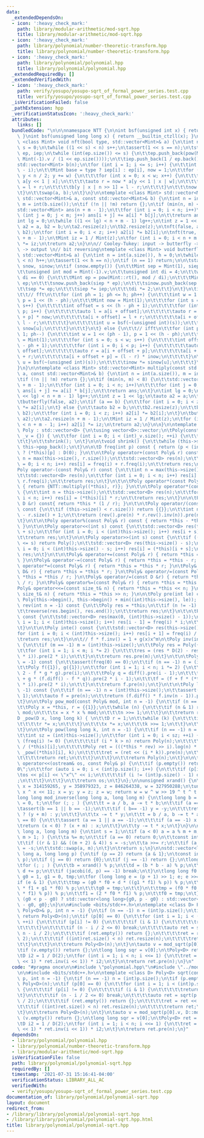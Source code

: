 ```yaml
---
data:
  _extendedDependsOn:
  - icon: ':heavy_check_mark:'
    path: library/modular-arithmetic/mod-sqrt.hpp
    title: library/modular-arithmetic/mod-sqrt.hpp
  - icon: ':heavy_check_mark:'
    path: library/polynomial/number-theoretic-transform.hpp
    title: library/polynomial/number-theoretic-transform.hpp
  - icon: ':heavy_check_mark:'
    path: library/polynomial/polynomial.hpp
    title: library/polynomial/polynomial.hpp
  _extendedRequiredBy: []
  _extendedVerifiedWith:
  - icon: ':heavy_check_mark:'
    path: verify/yosupo/yosupo-sqrt_of_formal_power_series.test.cpp
    title: verify/yosupo/yosupo-sqrt_of_formal_power_series.test.cpp
  _isVerificationFailed: false
  _pathExtension: hpp
  _verificationStatusIcon: ':heavy_check_mark:'
  attributes:
    links: []
  bundledCode: "\n\n\nnamespace NTT {\n\nint bsf(unsigned int x) { return __builtin_ctz(x);\
    \ }\nint bsf(unsigned long long x) { return __builtin_ctzll(x); }\n\ntemplate\
    \ <class Mint> void nft(bool type, std::vector<Mint>& a) {\n\tint n = int(a.size()),\
    \ s = 0;\n\twhile ((1 << s) < n) s++;\n\tassert(1 << s == n);\n\tstatic std::vector<Mint>\
    \ ep, iep;\n\twhile (int(ep.size()) <= s) {\n\t\tep.push_back(pow(Mint::rt(),\
    \ Mint(-1).v / (1 << ep.size())));\n\t\tiep.push_back(1 / ep.back());\n\t}\n\t\
    std::vector<Mint> b(n);\n\tfor (int i = 1; i <= s; i++) {\n\t\tint w = 1 << (s\
    \ - i);\n\t\tMint base = type ? iep[i] : ep[i], now = 1;\n\t\tfor (int y = 0;\
    \ y < n / 2; y += w) {\n\t\t\tfor (int x = 0; x < w; x++) {\n\t\t\t\tauto l =\
    \ a[y << 1 | x];\n\t\t\t\tauto r = now * a[y << 1 | x | w];\n\t\t\t\tb[y | x]\
    \ = l + r;\n\t\t\t\tb[y | x | n >> 1] = l - r;\n\t\t\t}\n\t\t\tnow *= base;\n\t\
    \t}\n\t\tswap(a, b);\n\t}\n}\n\ntemplate <class Mint> std::vector<Mint> multiply_nft(const\
    \ std::vector<Mint>& a, const std::vector<Mint>& b) {\n\tint n = int(a.size()),\
    \ m = int(b.size());\n\tif (!n || !m) return {};\n\tif (min(n, m) <= 8) {\n\t\t\
    std::vector<Mint> ans(n + m - 1);\n\t\tfor (int i = 0; i < n; i++)\n\t\t\tfor\
    \ (int j = 0; j < m; j++) ans[i + j] += a[i] * b[j];\n\t\treturn ans;\n\t}\n\t\
    int lg = 0;\n\twhile ((1 << lg) < n + m - 1) lg++;\n\tint z = 1 << lg;\n\tauto\
    \ a2 = a, b2 = b;\n\ta2.resize(z);\n\tb2.resize(z);\n\tnft(false, a2);\n\tnft(false,\
    \ b2);\n\tfor (int i = 0; i < z; i++) a2[i] *= b2[i];\n\tnft(true, a2);\n\ta2.resize(n\
    \ + m - 1);\n\tMint iz = 1 / Mint(z);\n\tfor (int i = 0; i < n + m - 1; i++) a2[i]\
    \ *= iz;\n\treturn a2;\n}\n\n// Cooley-Tukey: input -> butterfly -> bit reversing\
    \ -> output \n// bit reversing\ntemplate <class Mint> void butterfly(bool type,\
    \ std::vector<Mint>& a) {\n\tint n = int(a.size()), h = 0;\n\twhile ((1 << h)\
    \ < n) h++;\n\tassert(1 << h == n);\n\tif (n == 1) return;\n\n\tstatic std::vector<Mint>\
    \ snow, sinow;\n\tif (snow.empty()) {\n\t\tMint sep = Mint(1), siep = Mint(1);\n\
    \t\tunsigned int mod = Mint(-1).v;\n\t\tunsigned int di = 4;\n\t\twhile (mod %\
    \ di == 0) {\n\t\t\tMint ep = pow(Mint::rt(), mod / di);\n\t\t\tMint iep = 1 /\
    \ ep;\n\t\t\tsnow.push_back(siep * ep);\n\t\t\tsinow.push_back(sep * iep);\n\t\
    \t\tsep *= ep;\n\t\t\tsiep *= iep;\n\t\t\tdi *= 2;\n\t\t}\n\t}\n\tif (!type) {\n\
    \t\t// fft\n\t\tfor (int ph = 1; ph <= h; ph++) {\n\t\t\tint w = 1 << (ph - 1),\
    \ p = 1 << (h - ph);\n\t\t\tMint now = Mint(1);\n\t\t\tfor (int s = 0; s < w;\
    \ s++) {\n\t\t\t\tint offset = s << (h - ph + 1);\n\t\t\t\tfor (int i = 0; i <\
    \ p; i++) {\n\t\t\t\t\tauto l = a[i + offset];\n\t\t\t\t\tauto r = a[i + offset\
    \ + p] * now;\n\t\t\t\t\ta[i + offset] = l + r;\n\t\t\t\t\ta[i + offset + p] =\
    \ l - r;\n\t\t\t\t}\n\t\t\t\tint u = bsf(~(unsigned int)(s));\n\t\t\t\tnow *=\
    \ snow[u];\n\t\t\t}\n\t\t}\n\t} else {\n\t\t// ifft\n\t\tfor (int ph = h; ph >=\
    \ 1; ph--) {\n\t\t\tint w = 1 << (ph - 1), p = 1 << (h - ph);\n\t\t\tMint inow\
    \ = Mint(1);\n\t\t\tfor (int s = 0; s < w; s++) {\n\t\t\t\tint offset = s << (h\
    \ - ph + 1);\n\t\t\t\tfor (int i = 0; i < p; i++) {\n\t\t\t\t\tauto l = a[i +\
    \ offset];\n\t\t\t\t\tauto r = a[i + offset + p];\n\t\t\t\t\ta[i + offset] = l\
    \ + r;\n\t\t\t\t\ta[i + offset + p] = (l - r) * inow;\n\t\t\t\t}\n\t\t\t\tint\
    \ u = bsf(~(unsigned int)(s));\n\t\t\t\tinow *= sinow[u];\n\t\t\t}\n\t\t}\n\t\
    }\n}\n\ntemplate <class Mint> std::vector<Mint> multiply(const std::vector<Mint>&\
    \ a, const std::vector<Mint>& b) {\n\tint n = int(a.size()), m = int(b.size());\n\
    \tif (!n || !m) return {};\n\tif (min(n, m) < 8) {\n\t\tstd::vector<Mint> ans(n\
    \ + m - 1);\n\t\tfor (int i = 0; i < n; i++)\n\t\t\tfor (int j = 0; j < m; j++)\
    \ ans[i + j] += a[i] * b[j];\n\t\treturn ans;\n\t}\n\tint lg = 0;\n\twhile ((1\
    \ << lg) < n + m - 1) lg++;\n\tint z = 1 << lg;\n\tauto a2 = a;\n\ta2.resize(z);\n\
    \tbutterfly(false, a2);\n\tif (a == b) {\n\t\tfor (int i = 0; i < z; i++) a2[i]\
    \ *= a2[i];\n\t} else {\n\t\tauto b2 = b;\n\t\tb2.resize(z);\n\t\tbutterfly(false,\
    \ b2);\n\t\tfor (int i = 0; i < z; i++) a2[i] *= b2[i];\n\t}\n\tbutterfly(true,\
    \ a2);\n\ta2.resize(n + m - 1);\n\tMint iz = 1 / Mint(z);\n\tfor (int i = 0; i\
    \ < n + m - 1; i++) a2[i] *= iz;\n\treturn a2;\n}\n\n}\n\ntemplate <class D> struct\
    \ Poly : std::vector<D> {\n\tusing vector<D>::vector;\n\tPoly(const std::vector<D>&\
    \ _v = {}) { \n\t\tfor (int i = 0; i < (int)_v.size(); ++i) {\n\t\t\tthis->push_back(_v[i]);\n\
    \t\t}\n\t\tshrink(); \n\t}\n\n\tvoid shrink() {\n\t\twhile (this->size() && !this->back())\
    \ this->pop_back();\n\t}\n\n\tD freq(int p) const { return (p < (int)this->size())\
    \ ? (*this)[p] : D(0); }\n\t\n\tPoly operator+(const Poly& r) const {\n\t\tint\
    \ n = max(this->size(), r.size());\n\t\tstd::vector<D> res(n);\n\t\tfor (int i\
    \ = 0; i < n; i++) res[i] = freq(i) + r.freq(i);\n\t\treturn res;\n\t}\n\t\n\t\
    Poly operator-(const Poly& r) const {\n\t\tint n = max(this->size(), r.size());\n\
    \t\tstd::vector<D> res(n);\n\t\tfor (int i = 0; i < n; i++) res[i] = freq(i) -\
    \ r.freq(i);\n\t\treturn res;\n\t}\n\t\n\tPoly operator*(const Poly& r) const\
    \ { return {NTT::multiply((*this), r)}; }\n\t\n\tPoly operator*(const D& r) const\
    \ {\n\t\tint n = this->size();\n\t\tstd::vector<D> res(n);\n\t\tfor (int i = 0;\
    \ i < n; i++) res[i] = (*this)[i] * r;\n\t\treturn res;\n\t}\n\n\tPoly operator/(const\
    \ D &r) const{ return *this * (1 / r); }\n\t\n\tPoly operator/(const Poly& r)\
    \ const {\n\t\tif (this->size() < r.size()) return {{}};\n\t\tint n = (int)this->size()\
    \ - r.size() + 1;\n\t\treturn (rev().pre(n) * r.rev().inv(n)).pre(n).rev(n);\n\
    \t}\n\t\n\tPoly operator%(const Poly& r) const { return *this - *this / r * r;\
    \ }\n\t\n\tPoly operator<<(int s) const {\n\t\tstd::vector<D> res(this->size()\
    \ + s);\n\t\tfor (int i = 0; i < (int)this->size(); i++) res[i + s] = (*this)[i];\n\
    \t\treturn res;\n\t}\n\n\tPoly operator>>(int s) const {\n\t\tif ((int)this->size()\
    \ <= s) return Poly();\n\t\tstd::vector<D> res(this->size() - s);\n\t\tfor (int\
    \ i = 0; i < (int)this->size() - s; i++) res[i] = (*this)[i + s];\n\t\treturn\
    \ res;\n\t}\n\t\n\tPoly& operator+=(const Poly& r) { return *this = *this + r;\
    \ }\n\tPoly& operator-=(const Poly& r) { return *this = *this - r; }\n\tPoly&\
    \ operator*=(const Poly& r) { return *this = *this * r; }\n\tPoly& operator*=(const\
    \ D& r) { return *this = *this * r; }\n\tPoly& operator/=(const Poly& r) { return\
    \ *this = *this / r; }\n\tPoly& operator/=(const D &r) { return *this = *this\
    \ / r; }\n\tPoly& operator%=(const Poly& r) { return *this = *this % r; }\n\t\
    Poly& operator<<=(const size_t& n) { return *this = *this << n; }\n\tPoly& operator>>=(const\
    \ size_t& n) { return *this = *this >> n; }\n\n\tPoly pre(int le) const { return\
    \ Poly(this->begin(), this->begin() + min((int)this->size(), le)); }\n\t\n\tPoly\
    \ rev(int n = -1) const {\n\t\tPoly res = *this;\n\t\tif (n != -1) res.resize(n);\n\
    \t\treverse(res.begin(), res.end());\n\t\treturn res;\n\t}\n\t\n\tPoly diff()\
    \ const {\n\t\tstd::vector<D> res(max(0, (int)this->size() - 1));\n\t\tfor (int\
    \ i = 1; i < (int)this->size(); i++) res[i - 1] = freq(i) * i;\n\t\treturn res;\n\
    \t}\n\t\n\tPoly inte() const {\n\t\tstd::vector<D> res(this->size() + 1);\n\t\t\
    for (int i = 0; i < (int)this->size(); i++) res[i + 1] = freq(i) / (i + 1);\n\t\
    \treturn res;\n\t}\n\n\t// f * f.inv() = 1 + g(x)x^m\n\tPoly inv(int m = -1) const\
    \ {\n\t\tif (m == -1) m = (int)this->size();\n\t\tPoly res = Poly({D(1) / freq(0)});\n\
    \t\tfor (int i = 1; i < m; i *= 2) {\n\t\t\tres = (res * D(2) - res * res * pre(2\
    \ * i)).pre(2 * i);\n\t\t}\n\t\treturn res.pre(m);\n\t}\n\t\n\tPoly exp(int n\
    \ = -1) const {\n\t\tassert(freq(0) == 0);\n\t\tif (n == -1) n = (int)this->size();\n\
    \t\tPoly f({1}), g({1});\n\t\tfor (int i = 1; i < n; i *= 2) {\n\t\t\tg = (g *\
    \ 2 - f * g * g).pre(i);\n\t\t\tPoly q = diff().pre(i - 1);\n\t\t\tPoly w = (q\
    \ + g * (f.diff() - f * q)).pre(2 * i - 1);\n\t\t\tf = (f + f * (*this - w.inte()).pre(2\
    \ * i)).pre(2 * i);\n\t\t}\n\t\treturn f.pre(n);\n\t}\n\t\n\tPoly log(int n =\
    \ -1) const {\n\t\tif (n == -1) n = (int)this->size();\n\t\tassert(freq(0) ==\
    \ 1);\n\t\tauto f = pre(n);\n\t\treturn (f.diff() * f.inv(n - 1)).pre(n - 1).inte();\n\
    \t}\n\n\tPoly pow_mod(const Poly& mod, int n = -1) {\n\t\tif (n == -1) n = this->size();\n\
    \t\tPoly x = *this, r = {{1}};\n\t\twhile (n) {\n\t\t\tif (n & 1) r = r * x %\
    \ mod;\n\t\t\tx = x * x % mod;\n\t\t\tn >>= 1;\n\t\t}\n\t\treturn r;\n\t}\n\n\t\
    D _pow(D x, long long k) { \n\t\tD r = 1;\n\t\twhile (k) {\n\t\t\tif (k & 1) {\n\
    \t\t\t\tr *= x;\n\t\t\t}\n\t\t\tx *= x;\n\t\t\tk >>= 1;\n\t\t}\n\t\treturn r;\n\
    \t}\n\n\tPoly pow(long long k, int n = -1) {\n\t\tif (n == -1) n = this->size();\n\
    \t\tint sz = (int)this->size();\n\t\tfor (int i = 0; i < sz; ++i) {\n\t\t\tif\
    \ (freq(i) != 0) {\n\t\t\t\tif (i * k > n) return Poly(n);\n\t\t\t\tD rev = 1\
    \ / (*this)[i];\n\t\t\t\tPoly ret = (((*this * rev) >> i).log(n) * k).exp(n) *\
    \ _pow((*this)[i], k);\n\t\t\t\tret = (ret << (i * k)).pre(n);\n\t\t\t\tret.resize(n);\n\
    \t\t\t\treturn ret;\n\t\t\t}\n\t\t}\n\t\treturn Poly(n);\n\t}\n\n\tfriend ostream&\
    \ operator<<(ostream& os, const Poly& p) {\n\t\tif (p.empty()) return os << \"\
    0\";\n\t\tfor (auto i = 0; i < (int)p.size(); i++) {\n\t\t\tif (p[i]) {\n\t\t\t\
    \tos << p[i] << \"x^\" << i;\n\t\t\t\tif (i != (int)p.size() - 1) os << \"+\"\
    ;\n\t\t\t}\n\t\t}\n\t\treturn os;\n\t}\n};\n\nunsigned xrand() {\n\tstatic unsigned\
    \ x = 314159265, y = 358979323, z = 846264338, w = 327950288;\n\tunsigned t =\
    \ x ^ x << 11; x = y; y = z; z = w; return w = w ^ w >> 19 ^ t ^ t >> 8;\n}\n\n\
    long long mod_inverse(long long a, long long m) {\n\tlong long b = m, x = 1, y\
    \ = 0, t;\n\tfor (; ; ) {\n\t\tt = a / b, a -= t * b;\n\t\tif (a == 0) {\n\t\t\
    \tassert(b == 1 || b == -1);\n\t\t\tif ( b== -1) y = -y;\n\t\t\treturn (y < 0)\
    \ ? (y + m) : y;\n\t\t}\n\t\tx -= t * y;\n\t\tt = b / a, b -= t * a;\n\t\tif (b\
    \ == 0) {\n\t\t\tassert (a == 1 || a == -1);\n\t\t\tif (a == -1) x = -x;\n\t\t\
    \treturn (x < 0) ? (x + m) : x;\n\t\t}\n\t\ty -= t * x;\n\t}\n}\n\nint jacobi(long\
    \ long a, long long m) {\n\tint s = 1;\n\tif (a < 0) a = a % m + m;\n\tfor (;\
    \ m > 1; ) {\n\t\ta %= m;\n\t\tif (a == 0) return 0;\n\t\tconst int r = __builtin_ctz(a);\n\
    \t\tif ((r & 1) && ((m + 2) & 4)) s = -s;\n\t\ta >>= r;\n\t\tif (a & m & 2) s\
    \ = -s;\n\t\tstd::swap(a, m);\n\t}\n\treturn s;\n}\n\nstd::vector<long long> mod_sqrt(long\
    \ long a, long long p) {\n\tif (p == 2) return {a & 1};\n\tconst int j = jacobi(a,\
    \ p);\n\tif (j == 0) return {0};\n\tif (j == -1) return {};\n\tlong long b, d;\n\
    \tfor (; ; ) {\n\t\tb = xrand() % p;\n\t\td = (b * b - a) % p;\n\t\tif (d < 0)\
    \ d += p;\n\t\tif (jacobi(d, p) == -1) break;\n\t}\n\tlong long f0 = b, f1 = 1,\
    \ g0 = 1, g1 = 0, tmp;\n\tfor (long long e = (p + 1) >> 1; e; e >>= 1) {\n\t\t\
    if (e & 1) {\n\t\t\ttmp = (g0 * f0 + d * ((g1 * f1) % p)) % p;\n\t\t\tg1 = (g0\
    \ * f1 + g1 * f0) % p;\n\t\t\tg0 = tmp;\n\t\t}\n\t\ttmp = (f0 * f0 + d * ((f1\
    \ * f1) % p)) % p;\n\t\tf1 = (2 * f0 * f1) % p;\n\t\tf0 = tmp;\n\t}\n\treturn\
    \ (g0 < p - g0) ? std::vector<long long>{g0, p - g0} : std::vector<long long>{p\
    \ - g0, g0};\n}\n\n#include <bits/stdc++.h>\n\ntemplate <class D> Poly<D> sqrt(const\
    \ Poly<D>& p, int n = -1) {\n\tif (n == -1) n = (int)p.size();\n\tif (p.empty())\
    \ return Poly<D>(n);\n\tif (p[0] == 0) {\n\t\tfor (int i = 1; i < (int)p.size();\
    \ ++i) {\n\t\t\tif (p[i] != 0) {\n\t\t\t\tif (i & 1) {\n\t\t\t\t\treturn {};\n\
    \t\t\t\t}\n\t\t\t\tif (n - i / 2 <= 0) break;\n\t\t\t\tauto ret = sqrt(p >> i,\
    \ n - i / 2);\n\t\t\t\tif (ret.empty()) return {};\n\t\t\t\tret = ret << (i /\
    \ 2);\n\t\t\t\tif ((int)ret.size() < n) ret.resize(n);\n\t\t\t\treturn ret;\n\t\
    \t\t}\n\t\t}\n\t\treturn Poly<D>(n);\n\t}\n\tauto v = mod_sqrt(p[0].v, D::md());\n\
    \tif (v.empty()) return {};\n\tlong long sqr = v[0];\n\tPoly<D> ret = {D(sqr)};\n\
    \tD i2 = 1 / D(2);\n\tfor (int i = 1; i < n; i <<= 1) {\n\t\tret = (ret + p.pre(i\
    \ << 1) * ret.inv(i << 1)) * i2;\n\t}\n\treturn ret.pre(n);\n}\n"
  code: "#pragma once\n\n#include \"polynomial.hpp\"\n#include \"../modular-arithmetic/mod-sqrt.hpp\"\
    \n\n#include <bits/stdc++.h>\n\ntemplate <class D> Poly<D> sqrt(const Poly<D>&\
    \ p, int n = -1) {\n\tif (n == -1) n = (int)p.size();\n\tif (p.empty()) return\
    \ Poly<D>(n);\n\tif (p[0] == 0) {\n\t\tfor (int i = 1; i < (int)p.size(); ++i)\
    \ {\n\t\t\tif (p[i] != 0) {\n\t\t\t\tif (i & 1) {\n\t\t\t\t\treturn {};\n\t\t\t\
    \t}\n\t\t\t\tif (n - i / 2 <= 0) break;\n\t\t\t\tauto ret = sqrt(p >> i, n - i\
    \ / 2);\n\t\t\t\tif (ret.empty()) return {};\n\t\t\t\tret = ret << (i / 2);\n\t\
    \t\t\tif ((int)ret.size() < n) ret.resize(n);\n\t\t\t\treturn ret;\n\t\t\t}\n\t\
    \t}\n\t\treturn Poly<D>(n);\n\t}\n\tauto v = mod_sqrt(p[0].v, D::md());\n\tif\
    \ (v.empty()) return {};\n\tlong long sqr = v[0];\n\tPoly<D> ret = {D(sqr)};\n\
    \tD i2 = 1 / D(2);\n\tfor (int i = 1; i < n; i <<= 1) {\n\t\tret = (ret + p.pre(i\
    \ << 1) * ret.inv(i << 1)) * i2;\n\t}\n\treturn ret.pre(n);\n}"
  dependsOn:
  - library/polynomial/polynomial.hpp
  - library/polynomial/number-theoretic-transform.hpp
  - library/modular-arithmetic/mod-sqrt.hpp
  isVerificationFile: false
  path: library/polynomial/polynomial-sqrt.hpp
  requiredBy: []
  timestamp: '2021-07-31 15:16:41-04:00'
  verificationStatus: LIBRARY_ALL_AC
  verifiedWith:
  - verify/yosupo/yosupo-sqrt_of_formal_power_series.test.cpp
documentation_of: library/polynomial/polynomial-sqrt.hpp
layout: document
redirect_from:
- /library/library/polynomial/polynomial-sqrt.hpp
- /library/library/polynomial/polynomial-sqrt.hpp.html
title: library/polynomial/polynomial-sqrt.hpp
---
```

